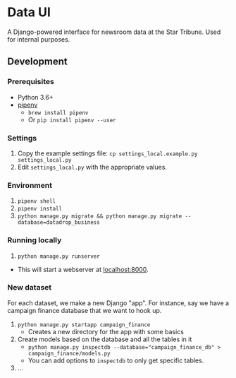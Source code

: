 # Data UI

A Django-powered interface for newsroom data at the Star Tribune.  Used for internal purposes.

## Development

### Prerequisites

* Python 3.6+
* [pipenv](https://docs.pipenv.org/)
    * `brew install pipenv`
    * Or `pip install pipenv --user`

### Settings

1. Copy the example settings file: `cp settings_local.example.py settings_local.py`
1. Edit `settings_local.py` with the appropriate values.

### Environment

1.  `pipenv shell`
1.  `pipenv install`
1.  `python manage.py migrate && python manage.py migrate --database=datadrop_business`

### Running locally

1.  `python manage.py runserver`
  * This will start a webserver at [localhost:8000](http://127.0.0.1:8000/).

### New dataset

For each dataset, we make a new Django "app".  For instance, say we have a campaign finance database that we want to hook up.

1.  `python manage.py startapp campaign_finance`
    * Creates a new directory for the app with some basics
1.  Create models based on the database and all the tables in it
    * `python manage.py inspectdb --database="campaign_finance_db" > campaign_finance/models.py`
    * You can add options to `inspectdb` to only get specific tables.
1. ...

